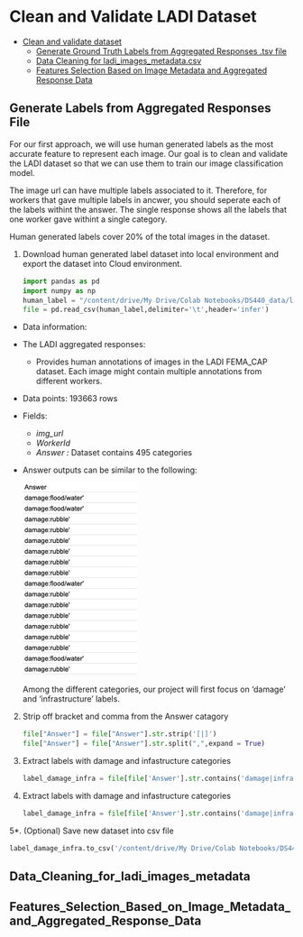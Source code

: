 # Clean and Validate LADI Dataset
- [Clean and validate dataset](#clean_and_validate_ladi_dataset)
  * [Generate Ground Truth Labels from Aggregated Responses .tsv file](#generate_labels_from_aggregated_responses_file)
  * [Data Cleaning for ladi_images_metadata.csv](#data_cleaning_for_ladi_images_metadata)
  * [Features Selection Based on Image Metadata and Aggregated Response Data](#features_selection_based_on_image_metadata_and_aggregated_response_data)

## Generate Labels from Aggregated Responses File

For our first approach, we will use human generated labels as the most accurate feature to represent each image. Our goal is to clean and validate the LADI dataset so that we can use them to train our image classification model. 

The image url can have multiple labels associated to it. Therefore, for workers that gave multiple labels in ancwer, you should seperate each of the labels withint the answer. The single response shows all the labels that one worker gave withint a single category.

Human generated labels cover 20% of the total images in the dataset. 

1. Download human generated label dataset into local environment and export the dataset into Cloud environment.

   ```python
   import pandas as pd
   import numpy as np
   human_label = "/content/drive/My Drive/Colab Notebooks/DS440_data/ladi_aggregated_responses.tsv"
   file = pd.read_csv(human_label,delimiter='\t',header='infer')
   ```

- Data information: 

- The LADI aggregated responses:

  - Provides human annotations of images in the LADI FEMA_CAP dataset. Each image might contain multiple annotations from different workers.

- Data points: 193663 rows

- Fields: 

  - *img_url* 
  - *WorkerId*
  - *Answer :* Dataset contains 495 categories

- Answer outputs can be similar to the following: 


  ![img](https://github.com/NaeRong/DS440_Capstone/blob/master/Images/Label_Human.png)

  Among the different categories, our project will first focus on ‘damage’ and ‘infrastructure’ labels.

2. Strip off bracket and comma from the Answer catagory

   ```python
   file["Answer"] = file["Answer"].str.strip('[|]')
   file["Answer"] = file["Answer"].str.split(",",expand = True)
   ```
3. Extract labels with damage and infastructure categories

   ```python
   label_damage_infra = file[file['Answer'].str.contains('damage|infrastructure',na=False,case=False)]
   ```
4. Extract labels with damage and infastructure categories

   ```python
   label_damage_infra = file[file['Answer'].str.contains('damage|infrastructure',na=False,case=False)]
   ``` 
5*. (Optional) Save new dataset into csv file

   ```python
   label_damage_infra.to_csv('/content/drive/My Drive/Colab Notebooks/DS440_data/label_damage_infra.csv')
   ```   

## Data_Cleaning_for_ladi_images_metadata



## Features_Selection_Based_on_Image_Metadata_and_Aggregated_Response_Data
